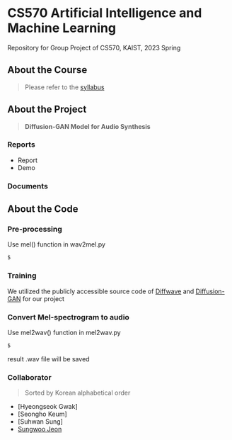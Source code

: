 # CS570 Artificial Intelligence and Machine Learning
Repository for Group Project of CS570, KAIST, 2023 Spring

## About the Course

> Please refer to the [syllabus](https://cais.kaist.ac.kr/syllabusInfo?year=2023&term=1&subject_no=36.570&lecture_class=&dept_id=4421)

## About the Project

>  **Diffusion-GAN Model for Audio Synthesis**

### Reports
* Report
* Demo

### Documents

## About the Code


### Pre-processing
Use mel() function in wav2mel.py
```bash
$ 
```

### Training
We utilized the publicly accessible source code of [Diffwave](https://github.com/lmnt-com/diffwave) and [Diffusion-GAN](https://github.com/Zhendong-Wang/Diffusion-GAN) for our project

### Convert Mel-spectrogram to audio
Use mel2wav() function in mel2wav.py
```bash
$ 
```
result .wav file will be saved

### Collaborator
> Sorted by Korean alphabetical order
* [Hyeongseok Gwak]
* [Seongho Keum]
* [Suhwan Sung]
* [Sungwoo Jeon](https://github.com/marunero)

